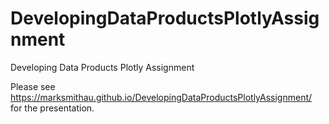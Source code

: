 # DevelopingDataProductsPlotlyAssignment
Developing Data Products Plotly Assignment

Please see <https://marksmithau.github.io/DevelopingDataProductsPlotlyAssignment/> for the presentation.